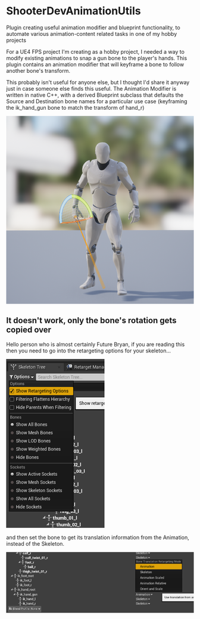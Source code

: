 # ShooterDevAnimationUtils
Plugin creating useful animation modifier and blueprint functionality, to automate various animation-content related tasks in one of my hobby projects

For a UE4 FPS project I'm creating as a hobby project, I needed a way to modify existing animations to snap a gun bone to the player's hands.
This plugin contains an animation modifier that will keyframe a bone to follow another bone's transform. 

This probably isn't useful for anyone else, but I thought I'd share it anyway just in case someone else finds this useful.
The Animation Modifier is written in native C++, with a derived Blueprint subclass that defaults the Source and Destination bone names for a particular use case (keyframing the ik_hand_gun bone to match the transform of hand_r)

![](Docs/plugin.png)

## It doesn't work, only the bone's rotation gets copied over

Hello person who is almost certainly Future Bryan, if you are reading this then you need to go into the retargeting options for your skeleton...

![](Docs/skeleton_retarget_options.png)

and then set the bone to get its translation information from the Animation, instead of the Skeleton. 

![](Docs/translation_from_animation.png)
